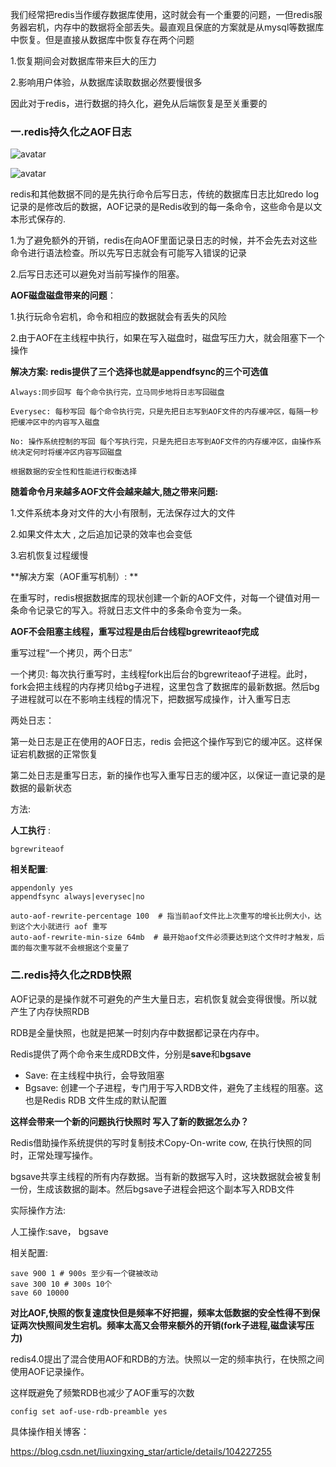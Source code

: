 我们经常把redis当作缓存数据库使用，这时就会有一个重要的问题，一但redis服务器宕机，内存中的数据将全部丢失。最直观且保底的方案就是从mysql等数据库中恢复。但是直接从数据库中恢复存在两个问题

1.恢复期间会对数据库带来巨大的压力

2.影响用户体验，从数据库读取数据必然要慢很多

因此对于redis，进行数据的持久化，避免从后端恢复是至关重要的

### 一.redis持久化之AOF日志

![avatar](https://image-stu.oss-cn-beijing.aliyuncs.com/54C1BDC8-6DBC-46D0-AA68-ABE8892737CF.png)

![avatar](https://image-stu.oss-cn-beijing.aliyuncs.com/BD7E609F-1C45-4AD9-BADF-3DBC2741F563.png)

redis和其他数据不同的是先执行命令后写日志，传统的数据库日志比如redo log 记录的是修改后的数据，AOF记录的是Redis收到的每一条命令，这些命令是以文本形式保存的. 

1.为了避免额外的开销，redis在向AOF里面记录日志的时候，并不会先去对这些命令进行语法检查。所以先写日志就会有可能写入错误的记录

2.后写日志还可以避免对当前写操作的阻塞。

**AOF磁盘磁盘带来的问题**：

1.执行玩命令宕机，命令和相应的数据就会有丢失的风险

2.由于AOF在主线程中执行，如果在写入磁盘时，磁盘写压力大，就会阻塞下一个操作

**解决方案: redis提供了三个选择也就是appendfsync的三个可选值** 

```
Always:同步回写 每个命令执行完，立马同步地将日志写回磁盘

Everysec: 每秒写回 每个命令执行完，只是先把日志写到AOF文件的内存缓冲区，每隔一秒把缓冲区中的内容写入磁盘

No: 操作系统控制的写回 每个写执行完，只是先把日志写到AOF文件的内存缓冲区，由操作系统决定何时将缓冲区内容写回磁盘

根据数据的安全性和性能进行权衡选择
```

**随着命令月来越多AOF文件会越来越大,随之带来问题:**

1.文件系统本身对文件的大小有限制，无法保存过大的文件

2.如果文件太大 , 之后追加记录的效率也会变低

3.宕机恢复过程缓慢

**解决方案（AOF重写机制）: **

在重写时，redis根据数据库的现状创建一个新的AOF文件，对每一个键值对用一条命令记录它的写入。将就日志文件中的多条命令变为一条。

**AOF不会阻塞主线程，重写过程是由后台线程bgrewriteaof完成**

重写过程“一个拷贝，两个日志”

一个拷贝: 每次执行重写时，主线程fork出后台的bgrewriteaof子进程。此时，fork会把主线程的内存拷贝给bg子进程，这里包含了数据库的最新数据。然后bg子进程就可以在不影响主线程的情况下，把数据写成操作，计入重写日志

两处日志：

第一处日志是正在使用的AOF日志，redis 会把这个操作写到它的缓冲区。这样保证宕机数据的正常恢复

第二处日志是重写日志，新的操作也写入重写日志的缓冲区，以保证一直记录的是数据的最新状态

方法:

**人工执行** :

```
bgrewriteaof
```

**相关配置**:

```
appendonly yes
appendfsync always|everysec|no

auto-aof-rewrite-percentage 100  # 指当前aof文件比上次重写的增长比例大小，达到这个大小就进行 aof 重写
auto-aof-rewrite-min-size 64mb  # 最开始aof文件必须要达到这个文件时才触发，后面的每次重写就不会根据这个变量了
```



### 二.redis持久化之RDB快照

AOF记录的是操作就不可避免的产生大量日志，宕机恢复就会变得很慢。所以就产生了内存快照RDB

RDB是全量快照，也就是把某一时刻内存中数据都记录在内存中。

Redis提供了两个命令来生成RDB文件，分别是**save**和**bgsave**

* Save: 在主线程中执行，会导致阻塞
* Bgsave: 创建一个子进程，专门用于写入RDB文件，避免了主线程的阻塞。这也是Redis RDB 文件生成的默认配置

**这样会带来一个新的问题执行快照时 写入了新的数据怎么办？**

Redis借助操作系统提供的写时复制技术Copy-On-write cow, 在执行快照的同时，正常处理写操作。

bgsave共享主线程的所有内存数据。当有新的数据写入时，这块数据就会被复制一份，生成该数据的副本。然后bgsave子进程会把这个副本写入RDB文件

实际操作方法:

人工操作:save， bgsave

相关配置:

```
save 900 1 # 900s 至少有一个键被改动
save 300 10 # 300s 10个
save 60 10000
```

**对比AOF,快照的恢复速度快但是频率不好把握，频率太低数据的安全性得不到保证两次快照间发生宕机。频率太高又会带来额外的开销(fork子进程,磁盘读写压力)**

redis4.0提出了混合使用AOF和RDB的方法。快照以一定的频率执行，在快照之间使用AOF记录操作。

这样既避免了频繁RDB也减少了AOF重写的次数

```
config set aof-use-rdb-preamble yes
```

具体操作相关博客：

https://blog.csdn.net/liuxingxing_star/article/details/104227255